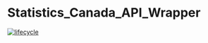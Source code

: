 # Statistics_Canada_API_Wrapper

  [![lifecycle](https://img.shields.io/badge/lifecycle-experimental-orange.svg)](https://www.tidyverse.org/lifecycle/#experimental)
